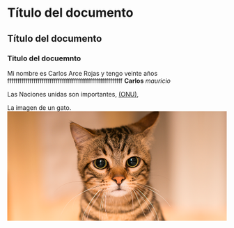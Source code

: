 # Título del documento
## Título del documento
### Titulo del docuemnto

Mi nombre es Carlos Arce Rojas y   tengo
veinte años fffffffffffffffffffffffffffffffffffffffffffffffffffffffff
**Carlos**
_mauricio_


Las Naciones unidas son importantes, [(ONU)](https://www.un.org/es/),

La imagen de un gato. ![gato](01_¿Qué-puedo-hacer-si-mi-gato-está-triste-.png)


